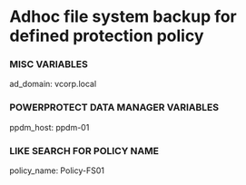 # Adhoc file system backup for defined protection policy
### MISC VARIABLES
ad_domain: vcorp.local <br/>

### POWERPROTECT DATA MANAGER VARIABLES
ppdm_host: ppdm-01 <br/>

### LIKE SEARCH FOR POLICY NAME
policy_name: Policy-FS01 <br/>

